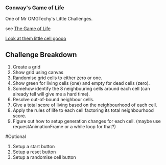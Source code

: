 ### Conway's Game of Life

One of Mr OMGTechy's Little Challenges.

see [The Game of Life](https://en.wikipedia.org/wiki/Conway%27s_Game_of_Life)

[Look at them little cell goooo](https://hamedpour.github.io/game-of-life/)

## Challenge Breakdown

1. Create a grid
2. Show grid using canvas
3. Randomise grid cells to either zero or one.
4. Show green for living cells (one) and empty for dead cells (zero).
5. Somehow identify the 8 neighbouring cells around each cell (can already tell will give me a hard time).
6. Resolve out-of-bound neighbour cells.
7. Give a total score of living based on the neighbourhood of each cell.
8. Apply the rules of life to each cell factoring its total neighbourhood score.
9. Figure out how to setup generation changes for each cell.
   (maybe use requestAnimationFrame or a while loop for that?)

#Optional

1. Setup a start button
2. Setup a reset button
3. Setup a randomise cell button
